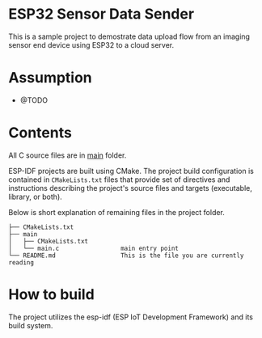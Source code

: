 # ESP32 Sensor Data Sender

This is a sample project to demostrate data upload flow from an imaging sensor end device using ESP32 to a cloud server.

# Assumption

- @TODO

# Contents

All C source files are in [main](main) folder. 

ESP-IDF projects are built using CMake. The project build configuration is contained in `CMakeLists.txt`
files that provide set of directives and instructions describing the project's source files and targets
(executable, library, or both). 

Below is short explanation of remaining files in the project folder.

```
├── CMakeLists.txt
├── main
│   ├── CMakeLists.txt
│   └── main.c                 main entry point
└── README.md                  This is the file you are currently reading
```

# How to build

The project utilizes the esp-idf (ESP IoT Development Framework) and its build system.

